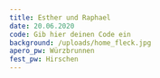 ```yaml
---
title: Esther und Raphael
date: 20.06.2020
code: Gib hier deinen Code ein
background: /uploads/home_fleck.jpg
apero_pw: Würzbrunnen
fest_pw: Hirschen
---
```


